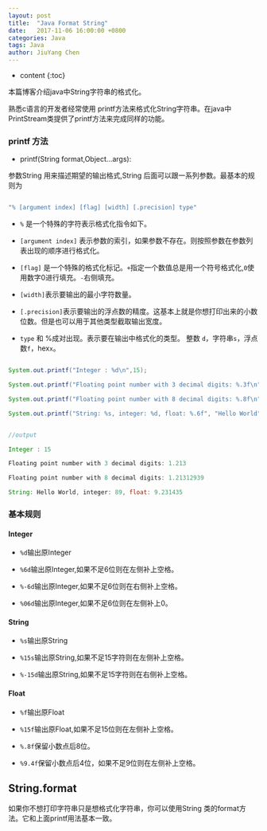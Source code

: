 ```yaml
---
layout: post
title:  "Java Format String"
date:   2017-11-06 16:00:00 +0800
categories: Java 
tags: Java 
author: JiuYang Chen
---
```




* content
{:toc}




本篇博客介绍java中String字符串的格式化。

熟悉c语言的开发者经常使用 printf方法来格式化String字符串。在java中PrintStream类提供了printf方法来完成同样的功能。


### printf 方法

* printf(String format,Object...args):

参数String 用来描述期望的输出格式,String 后面可以跟一系列参数。最基本的规则为

```java

"% [argument index] [flag] [width] [.precision] type"

```

* `%` 是一个特殊的字符表示格式化指令如下。

* `[argument index]` 表示参数的索引，如果参数不存在。则按照参数在参数列表出现的顺序进行格式化。

* `[flag]` 是一个特殊的格式化标记。`+`指定一个数值总是用一个符号格式化,`0`使用数字0进行填充。`-`右侧填充。

* `[width]`表示要输出的最小字符数量。

* `[.precision]`表示要输出的浮点数的精度。这基本上就是你想打印出来的小数位数。但是也可以用于其他类型截取输出宽度。

* `type` 和 %成对出现。表示要在输出中格式化的类型。 整数 `d`，字符串`s`，浮点数`f`，hex`x`。

```java

System.out.printf("Integer : %d\n",15);

System.out.printf("Floating point number with 3 decimal digits: %.3f\n",1.21312939123);

System.out.printf("Floating point number with 8 decimal digits: %.8f\n",1.21312939123);

System.out.printf("String: %s, integer: %d, float: %.6f", "Hello World",89,9.231435);


//output

Integer : 15

Floating point number with 3 decimal digits: 1.213

Floating point number with 8 decimal digits: 1.21312939

String: Hello World, integer: 89, float: 9.231435

```

### 基本规则

#### Integer

* `%d`输出原Integer

* `%6d`输出原Integer,如果不足6位则在左侧补上空格。

* `%-6d`输出原Integer,如果不足6位则在右侧补上空格。

* `%06d`输出原Integer,如果不足6位则在左侧补上0。

#### String 

* `%s`输出原String

* `%15s`输出原String,如果不足15字符则在左侧补上空格。

* `%-15d`输出原String,如果不足15字符则在右侧补上空格。


#### Float

* `%f`输出原Float

* `%15f`输出原Float,如果不足15位则在左侧补上空格。

* `%.8f`保留小数点后8位。

* `%9.4f`保留小数点后4位，如果不足9位则在左侧补上空格。

## String.format

如果你不想打印字符串只是想格式化字符串，你可以使用String 类的format方法。它和上面printf用法基本一致。











